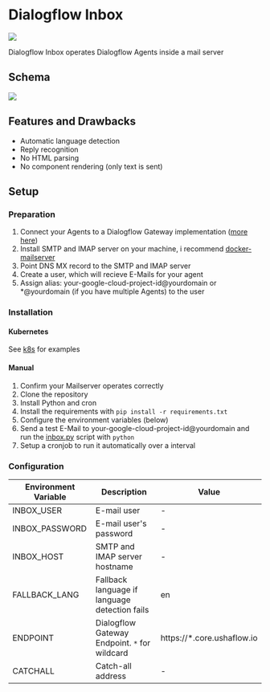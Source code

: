 # Dialogflow Inbox

![](https://i.imgur.com/8yoLPGI.png)

Dialogflow Inbox operates Dialogflow Agents inside a mail server

## Schema

![](https://i.imgur.com/LliWtRV.png)

## Features and Drawbacks

- Automatic language detection
- Reply recognition
- No HTML parsing
- No component rendering (only text is sent)

## Setup

### Preparation

1. Connect your Agents to a Dialogflow Gateway implementation ([more here](https://github.com/mishushakov/dialogflow-gateway-docs))
2. Install SMTP and IMAP server on your machine, i recommend [docker-mailserver](https://github.com/tomav/docker-mailserver)
3. Point DNS MX record to the SMTP and IMAP server
4. Create a user, which will recieve E-Mails for your agent
5. Assign alias: your-google-cloud-project-id@yourdomain or *@yourdomain (if you have multiple Agents) to the user

### Installation

#### Kubernetes

See [k8s](k8s) for examples

#### Manual

1. Confirm your Mailserver operates correctly
2. Clone the repository
3. Install Python and cron
4. Install the requirements with `pip install -r requirements.txt`
5. Configure the environment variables (below)
6. Send a test E-Mail to your-google-cloud-project-id@yourdomain and run the [inbox.py](inbox.py) script with `python`
7. Setup a cronjob to run it automatically over a interval

### Configuration

| Environment Variable | Description                                                   | Value                        |
|----------------------|---------------------------------------------------------------|------------------------------|
| INBOX_USER           | E-mail user                                                   | -                            |
| INBOX_PASSWORD       | E-mail user's password                                        | -                            |
| INBOX_HOST           | SMTP and IMAP server hostname                                 | -                            |
| FALLBACK_LANG        | Fallback language if language detection fails                 | en                           |
| ENDPOINT             | Dialogflow Gateway Endpoint. `*` for wildcard                 | https://*.core.ushaflow.io   |
| CATCHALL             | Catch-all address                                             | -                            |